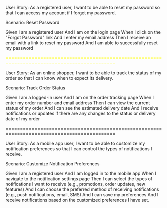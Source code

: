 User Story: As a registered user, I want to be able to reset my password so that I can access my account if I forget my password.

Scenario: Reset Password

Given I am a registered user
And I am on the login page
When I click on the "Forgot Password" link
And I enter my email address
Then I receive an email with a link to reset my password
And I am able to successfully reset my password

<p style="color:#FFFF00;">============================================================================================</p> 

User Story: As an online shopper, I want to be able to track the status of my order so that I can know when to expect its delivery.

Scenario: Track Order Status

Given I am a logged-in user
And I am on the order tracking page
When I enter my order number and email address
Then I can view the current status of my order
And I can see the estimated delivery date
And I receive notifications or updates if there are any changes to the status or delivery date of my order

============================================================================================

User Story: As a mobile app user, I want to be able to customize my notification preferences so that I can control the types of notifications I receive.

Scenario: Customize Notification Preferences

Given I am a registered user
And I am logged in to the mobile app
When I navigate to the notification settings page
Then I can select the types of notifications I want to receive (e.g., promotions, order updates, new features)
And I can choose the preferred method of receiving notifications (e.g., push notifications, email, SMS)
And I can save my preferences
And I receive notifications based on the customized preferences I have set.
